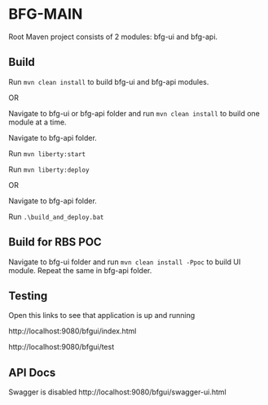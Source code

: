 # BFG-MAIN

Root Maven project consists of 2 modules: bfg-ui and bfg-api.

## Build

Run `mvn clean install` to build bfg-ui and bfg-api modules.

OR

Navigate to bfg-ui or bfg-api folder and run `mvn clean install` to build one module at a time.

Navigate to bfg-api folder.

Run `mvn liberty:start`

Run `mvn liberty:deploy`


OR 

Navigate to bfg-api folder.

Run `.\build_and_deploy.bat`

## Build for RBS POC

Navigate to bfg-ui folder and run `mvn clean install -Ppoc` to build UI module. Repeat the same in bfg-api folder.

## Testing

Open this links to see that application is up and running

http://localhost:9080/bfgui/index.html

http://localhost:9080/bfgui/test


## API Docs
Swagger is disabled
http://localhost:9080/bfgui/swagger-ui.html 